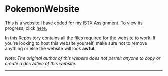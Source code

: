 # PokemonWebsite
This is a website I have coded for my ISTX Assignment. To view its progress, click [here.](https://jeydinnewwon.github.io/PokemonWebsite/)

In this Repository contains all the files required for the website to work. If you're looking to host this website yourself, make sure not to remove anything or else the website will look **awful.**

_Note: The original author of this website does not permit anyone to copy or create a derivative of this website._

***
